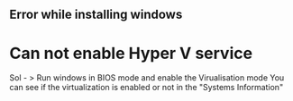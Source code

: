 ## Error while installing windows

# Can not enable Hyper V service
Sol - >  Run windows in BIOS mode and enable the Virualisation mode
You can see if the virtualization is enabled or not in the "Systems Information"
